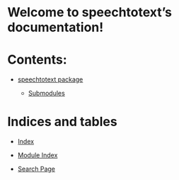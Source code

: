 <!-- examplecode documentation master file, created by
sphinx-quickstart on Mon Mar  6 11:10:24 2017.
You can adapt this file completely to your liking, but it should at least
contain the root `toctree` directive. -->
# Welcome to speechtotext’s documentation!

# Contents:


* [speechtotext package](speechtotext/index.md)


    * [Submodules](speechtotext/index.md#submodules)


# Indices and tables


* [Index](genindex.md)


* [Module Index](py-modindex.md)


* [Search Page](search.md)
